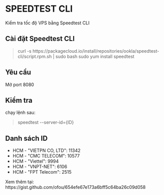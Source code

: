 # SPEEDTEST CLI
Kiểm tra tốc độ VPS bằng Speedtest CLI
<h2>Cài đặt Speedtest CLI</h2>
<blockquote>curl -s https://packagecloud.io/install/repositories/ookla/speedtest-cli/script.rpm.sh | sudo bash
sudo yum install speedtest</blockquote>
<h2>Yêu cầu</h2>
<p>Mở port 8080</p>
<h2>Kiểm tra</h2>
<p>chạy lệnh sau:</p>
<blockquote>speedtest --server-id={ID}</blockquote>
<h2>Danh sách ID </h2>
<ul>
  <li>HCM - "VIETPN CO, LTD": 11342</li>
  <li>HCM - "CMC TELECOM": 10577</li>
  <li>HCM - "Viettel": 9994</li>
  <li>HCM - "VNPT-NET": 6106</li>
  <li>HCM - "FPT Telecom": 2515</li>
</ul>
<p>Xem thêm tại: https://gist.github.com/ofou/654efe67e173a6bff5c64ba26c09d058</p>
